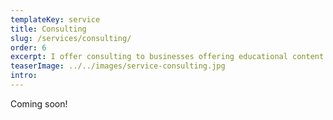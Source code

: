 ```yaml
---
templateKey: service
title: Consulting
slug: /services/consulting/
order: 6
excerpt: I offer consulting to businesses offering educational content to their clients. This may be curriculum design, planning for interactive educational spaces and exhibits, development of educational products and toys, or content for children’s programing. 
teaserImage: ../../images/service-consulting.jpg
intro: 
---
```


Coming soon!
